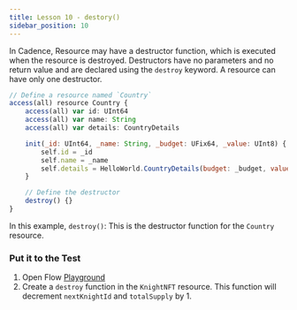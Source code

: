 ```yaml
---
title: Lesson 10 - destory()
sidebar_position: 10
---
```


In Cadence, Resource may have a destructor function, which is executed when the resource is destroyed. Destructors have no parameters and no return value and are declared using the `destroy` keyword. A resource can have only one destructor.

```jsx
// Define a resource named `Country`
access(all) resource Country {
    access(all) var id: UInt64
    access(all) var name: String
    access(all) var details: CountryDetails

    init(_id: UInt64, _name: String, _budget: UFix64, _value: UInt8) {
        self.id = _id
        self.name = _name
        self.details = HelloWorld.CountryDetails(budget: _budget, value: _value)
    }

    // Define the destructor
    destroy() {}
}
```

In this example, `destroy()`: This is the destructor function for the `Country` resource.

### Put it to the Test

1. Open Flow [Playground](https://play.flow.com/)
2. Create a `destroy` function in the `KnightNFT` resource. This function will decrement `nextKnightId` and `totalSupply` by 1.
